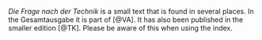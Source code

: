 _Die Frage nach der Technik_ is a small text that is found in several places. In the Gesamtausgabe it is part of [@VA]. It has also been published in the smaller edition [@TK]. Please be aware of this when using the index.